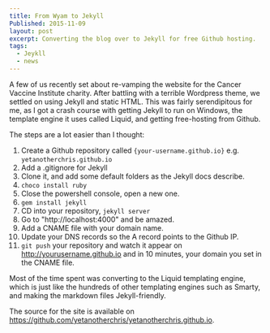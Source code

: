 ```yaml
---
title: From Wyam to Jekyll
Published: 2015-11-09
layout: post
excerpt: Converting the blog over to Jekyll for free Github hosting.
tags:
  - Jeykll
  - news
---
```

A few of us recently set about re-vamping the website for the Cancer Vaccine Institute charity. After battling with a terrible Wordpress theme, we settled on using Jekyll and static HTML. This was fairly serendipitous for me, as I got a crash course with getting Jekyll to run on Windows, the template engine it uses called Liquid, and getting free-hosting from Github.

The steps are a lot easier than I thought:

1. Create a Github repository called `{your-username.github.io}` e.g. `yetanotherchris.github.io`
2. Add a .gitignore for Jekyll
3. Clone it, and add some default folders as the Jekyll docs describe.
4. `choco install ruby`
5. Close the powershell console, open a new one.
6. `gem install jekyll`
7. CD into your repository, `jekyll server`
8. Go to "http://localhost:4000" and be amazed.
9. Add a CNAME file with your domain name.
10. Update your DNS records so the A record points to the Github IP.
11. `git push` your repository and watch it appear on http://yourusername.github.io and in 10 minutes, your domain you set in the CNAME file.

Most of the time spent was converting to the Liquid templating engine, which is just like the hundreds of other templating engines such as Smarty, and making the markdown files Jekyll-friendly.

The source for the site is available on https://github.com/yetanotherchris/yetanotherchris.github.io.